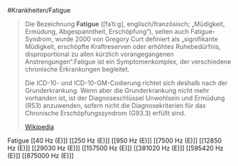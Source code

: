 #Krankheiten/Fatigue
> Die Bezeichnung **Fatigue** ([faˈtiːɡ], englisch/französisch; „Müdigkeit, Ermüdung, Abgespanntheit, Erschöpfung“), selten auch Fatigue-Syndrom, wurde 2000 von Gregory Curt definiert als „signifikante Müdigkeit, erschöpfte Kraftreserven oder erhöhtes Ruhebedürfnis, disproportional zu allen kürzlich vorangegangenen Anstrengungen“.Fatigue ist ein Symptomenkomplex, der verschiedene chronische Erkrankungen begleitet.
>
> Die ICD-10- und ICD-10-GM-Codierung richtet sich deshalb nach der Grunderkrankung. Wenn aber die Grunderkrankung nicht mehr vorhanden ist, ist der Diagnoseschlüssel Unwohlsein und Ermüdung (R53) anzuwenden, sofern nicht die Diagnosekriterien für das Chronische Erschöpfungssyndrom (G93.3) erfüllt sind.
>
> [Wikipedia](https://de.wikipedia.org/wiki/Fatigue)

Fatigue
[[40 Hz (E)]]
[[250 Hz (E)]]
[[950 Hz (E)]]
[[7500 Hz (E)]]
[[12850 Hz (E)]]
[[29030 Hz (E)]]
[[157500 Hz (E)]]
[[381020 Hz (E)]]
[[595420 Hz (E)]]
[[875000 Hz (E)]]
